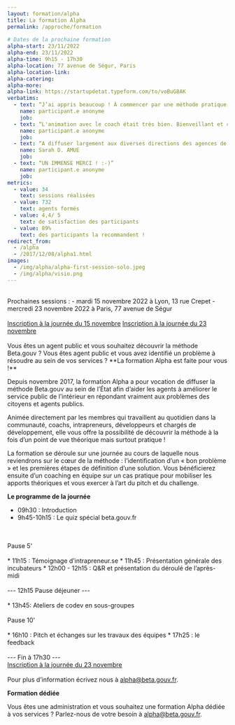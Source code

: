 ```yaml
---
layout: formation/alpha
title: La formation Alpha
permalink: /approche/formation
  
# Dates de la prochaine formation
alpha-start: 23/11/2022
alpha-end: 23/11/2022
alpha-time: 9h15 - 17h30
alpha-location: 77 avenue de Ségur, Paris
alpha-location-link:
alpha-catering:
alpha-more:
alpha-link: https://startupdetat.typeform.com/to/voBuG8AK
verbatims:
  - text: “J’ai appris beaucoup ! À commencer par une méthode pratique, des outils concrets pour enclencher une action, agir sur un problème a priori insurmontable, mais qui le devient grâce au "petit pas" qui devient grand.”
    name: participant.e anonyme
    job: 
  - text: “L'animation avec le coach était très bien. Bienveillant et convivial, ce qui n'est pas gagné en visio ! ;)”
    name: participant.e anonyme
    job: 
  - text: “A diffuser largement aux diverses directions des agences de l'État, convaincre les managers”
    name: Sarah D. AMUE 
    job: 
  - text: “UN IMMENSE MERCI ! :-)”
    name: participant.e anonyme
    job: 
metrics:
  - value: 34
    text: sessions réalisées
  - value: 732
    text: agents formés
  - value: 4,4/ 5
    text: de satisfaction des participants
  - value: 89%
    text: des participants la recommandent !
redirect_from:
  - /alpha
  - /2017/12/08/alpha1.html
images:
  - /img/alpha/alpha-first-session-solo.jpeg
  - /img/alpha/visio.png
---
```


<br>
Prochaines sessions : 
- mardi 15 novembre 2022 à Lyon, 13 rue Crepet
- mercredi 23 novembre 2022 à Paris, 77 avenue de Ségur
<br>
<br>
<a id="inscription-alpha" href="lien à venir" class="fr-btn">Inscription à la journée du 15 novembre</a>
<a id="inscription-alpha" href="https://startupdetat.typeform.com/to/voBuG8AK" class="fr-btn">Inscription à la journée du 23 novembre</a>
<br>
<br>
Vous êtes un agent public et vous souhaitez découvrir la méthode Beta.gouv ? Vous êtes agent public et vous avez identifié un problème à résoudre au sein de vos services ? **La formation Alpha est faite pour vous !**

Depuis novembre 2017, la formation Alpha a pour vocation de diffuser la méthode Beta.gouv au sein de l’État afin d’aider les agents à améliorer le service public de l’intérieur en répondant vraiment aux problèmes des citoyens et agents publics.

Animée directement par les membres qui travaillent au quotidien dans la communauté, coachs, intrapreneurs, développeurs et chargés de développement, elle vous offre la possibilité de découvrir la méthode à la fois d’un point de vue théorique mais surtout pratique !

La formation se déroule sur une journée au cours de laquelle nous reviendrons sur le cœur de la méthode : l’identification d’un « bon problème » et les premières étapes de définition d’une solution. Vous bénéficierez ensuite d’un coaching en équipe sur un cas pratique pour mobiliser les apports théoriques et vous exercer à l’art du pitch et du challenge.

**Le programme de la journée** 

* 09h30 : Introduction
* 9h45-10h15 : Le quiz spécial beta.gouv.fr
<br>
<br>
Pause 5'
<br>
<br>
* 11h15 : Témoignage d’intrapreneur.se
* 11h45 : Présentation générale des incubateurs
* 12h00 - 12h15 : Q&R et présentation du déroulé de l’après-midi
<br>
<br>
---  12h15 Pause déjeuner  ---
<br>
<br>
* 13h45: Ateliers de codev en sous-groupes
<br>
<br>
Pause 10'
<br>
<br>
* 16h10 : Pitch et échanges sur les travaux des équipes
* 17h25 : le feedback
<br>
<br>
---  Fin à 17h30  ---

<br>
<a id="inscription-alpha-2" href="https://startupdetat.typeform.com/to/voBuG8AK" class="fr-btn">Inscription à la journée du 23 novembre</a>
<br>
<br>
Pour plus d’information écrivez nous à <a href="mailto:alpha@beta.gouv.fr">alpha@beta.gouv.fr</a>.

**Formation dédiée**

Vous êtes une administration et vous souhaitez une formation Alpha dédiée à vos services ? Parlez-nous de votre besoin à <a href="mailto:alpha@beta.gouv.fr">alpha@beta.gouv.fr</a>. 


<!-- conversion tracking -->
<script type="text/javascript">
const inscriptionalpha = document.querySelector('#inscription-alpha')
  inscriptionalpha.addEventListener('click', function () {
      _paq.push(['trackEvent', 'conversion', 'Click inscription alpha'])
    })
const inscriptionalpha2 = document.querySelector('#inscription-alpha-2')
  inscriptionalpha2.addEventListener('click', function () {
      _paq.push(['trackEvent', 'conversion', 'Click inscription alpha'])
    })
</script>
<!-- end conversion tracking -->
